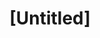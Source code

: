 ---
pid: fs163
title: "[Untitled]"
location_transcription: Broad & Spring Garden
coordinates: "[-75.161481957173, 39.962484233252]"
zipcode: '19140'
gen_neighborhood: North Philadelphia
neighborhood: Hunting Park
outside_phl: 
age: 
age_range: 
instagram: 
image_file_name: fs_163.jpg
proposal_transcription: Video compilation of Philly's best monuments
topic: 
topic_summary: 0, 0
type: Digital,Film
keywords_other: 
credit: 
image_labels: 
twitter: 
facebook: 
permalink: "/monuments/fs163/"
layout: item-page
---